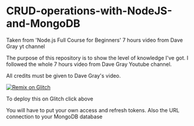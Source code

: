 # CRUD-operations-with-NodeJS-and-MongoDB
Taken from 'Node.js Full Course for Beginners' 7 hours video from Dave Gray yt channel

The purpose of this repository is to show the level of knowledge I've got.
I followed the whole 7 hours video from Dave Gray Youtube channel.

All credits must be given to Dave Gray's video.

[![Remix on Glitch](https://cdn.glitch.com/2703baf2-b643-4da7-ab91-7ee2a2d00b5b%2Fremix-button.svg)](https://glitch.com/edit/#!/import/github/garmu91/CRUD-operations-with-NodeJS-and-MongoDB)

To deploy this on Glitch click above

You will have to put your own access and refresh tokens. Also the URL connection to your MongoDB database
